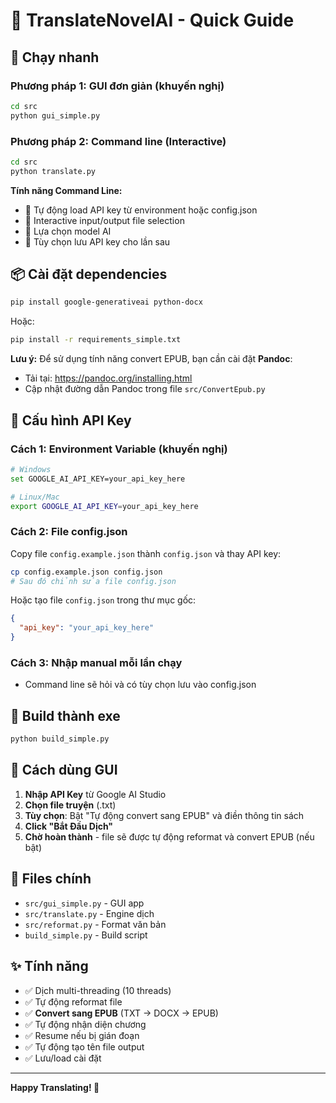 # 🤖 TranslateNovelAI - Quick Guide

## 🚀 Chạy nhanh

### Phương pháp 1: GUI đơn giản (khuyến nghị)
```bash
cd src
python gui_simple.py
```

### Phương pháp 2: Command line (Interactive)
```bash
cd src
python translate.py
```

**Tính năng Command Line:**
- 🔑 Tự động load API key từ environment hoặc config.json
- 📁 Interactive input/output file selection
- 🤖 Lựa chọn model AI
- 💾 Tùy chọn lưu API key cho lần sau

## 📦 Cài đặt dependencies

```bash
pip install google-generativeai python-docx
```

Hoặc:
```bash
pip install -r requirements_simple.txt
```

**Lưu ý:** Để sử dụng tính năng convert EPUB, bạn cần cài đặt **Pandoc**:
- Tải tại: https://pandoc.org/installing.html
- Cập nhật đường dẫn Pandoc trong file `src/ConvertEpub.py`

## 🔑 Cấu hình API Key

### Cách 1: Environment Variable (khuyến nghị)
```bash
# Windows
set GOOGLE_AI_API_KEY=your_api_key_here

# Linux/Mac
export GOOGLE_AI_API_KEY=your_api_key_here
```

### Cách 2: File config.json
Copy file `config.example.json` thành `config.json` và thay API key:
```bash
cp config.example.json config.json
# Sau đó chỉnh sửa file config.json
```

Hoặc tạo file `config.json` trong thư mục gốc:
```json
{
  "api_key": "your_api_key_here"
}
```

### Cách 3: Nhập manual mỗi lần chạy
- Command line sẽ hỏi và có tùy chọn lưu vào config.json

## 🔧 Build thành exe

```bash
python build_simple.py
```

## 🎯 Cách dùng GUI

1. **Nhập API Key** từ Google AI Studio
2. **Chọn file truyện** (.txt)
3. **Tùy chọn**: Bật "Tự động convert sang EPUB" và điền thông tin sách
4. **Click "Bắt Đầu Dịch"**
5. **Chờ hoàn thành** - file sẽ được tự động reformat và convert EPUB (nếu bật)

## 📁 Files chính

- `src/gui_simple.py` - GUI app
- `src/translate.py` - Engine dịch
- `src/reformat.py` - Format văn bản
- `build_simple.py` - Build script

## ✨ Tính năng

- ✅ Dịch multi-threading (10 threads)
- ✅ Tự động reformat file
- ✅ **Convert sang EPUB** (TXT → DOCX → EPUB)
- ✅ Tự động nhận diện chương
- ✅ Resume nếu bị gián đoạn
- ✅ Tự động tạo tên file output
- ✅ Lưu/load cài đặt

---
**Happy Translating! 🎉** 